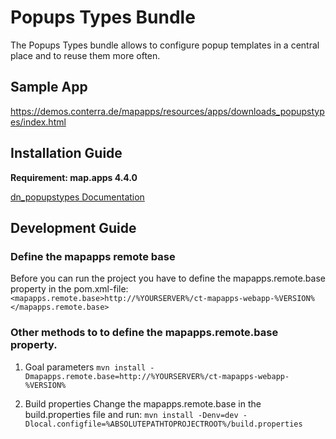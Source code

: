 # Popups Types Bundle
The Popups Types bundle allows to configure popup templates in a central place and to reuse them more often.

## Sample App
https://demos.conterra.de/mapapps/resources/apps/downloads_popupstypes/index.html

## Installation Guide
**Requirement: map.apps 4.4.0**

[dn_popupstypes Documentation](https://github.com/conterra/mapapps-popups-types/tree/master/src/main/js/bundles/dn_popupstypes)

## Development Guide
### Define the mapapps remote base
Before you can run the project you have to define the mapapps.remote.base property in the pom.xml-file:
`<mapapps.remote.base>http://%YOURSERVER%/ct-mapapps-webapp-%VERSION%</mapapps.remote.base>`

### Other methods to to define the mapapps.remote.base property.
1. Goal parameters
`mvn install -Dmapapps.remote.base=http://%YOURSERVER%/ct-mapapps-webapp-%VERSION%`

2. Build properties
Change the mapapps.remote.base in the build.properties file and run:
`mvn install -Denv=dev -Dlocal.configfile=%ABSOLUTEPATHTOPROJECTROOT%/build.properties`
